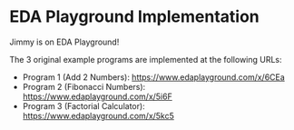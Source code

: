 # EDA Playground Implementation

Jimmy is on EDA Playground!

The 3 original example programs are implemented at the following URLs:

- Program 1 (Add 2 Numbers): https://www.edaplayground.com/x/6CEa
- Program 2 (Fibonacci Numbers): https://www.edaplayground.com/x/5i6F
- Program 3 (Factorial Calculator): https://www.edaplayground.com/x/5kc5